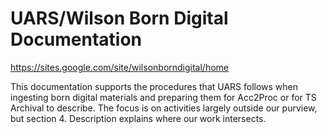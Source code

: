 # UARS/Wilson Born Digital Documentation 

https://sites.google.com/site/wilsonborndigital/home 

 

This documentation supports the procedures that UARS follows when ingesting born digital materials and preparing them for Acc2Proc or for TS Archival to describe. The focus is on activities largely outside our purview, but section 4. Description explains where our work intersects. 
